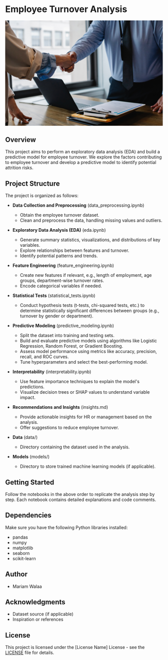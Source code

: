 # Employee Turnover Analysis

![Employee Turnover Image](pexels-sora-shimazaki-5673488.jpg)

## Overview

This project aims to perform an exploratory data analysis (EDA) and build a predictive model for employee turnover. We explore the factors contributing to employee turnover and develop a predictive model to identify potential attrition risks.

## Project Structure

The project is organized as follows:

- **Data Collection and Preprocessing** (data_preprocessing.ipynb)
  - Obtain the employee turnover dataset.
  - Clean and preprocess the data, handling missing values and outliers.

- **Exploratory Data Analysis (EDA)** (eda.ipynb)
  - Generate summary statistics, visualizations, and distributions of key variables.
  - Explore relationships between features and turnover.
  - Identify potential patterns and trends.

- **Feature Engineering** (feature_engineering.ipynb)
  - Create new features if relevant, e.g., length of employment, age groups, department-wise turnover rates.
  - Encode categorical variables if needed.

- **Statistical Tests** (statistical_tests.ipynb)
  - Conduct hypothesis tests (t-tests, chi-squared tests, etc.) to determine statistically significant differences between groups (e.g., turnover by gender or department).

- **Predictive Modeling** (predictive_modeling.ipynb)
  - Split the dataset into training and testing sets.
  - Build and evaluate predictive models using algorithms like Logistic Regression, Random Forest, or Gradient Boosting.
  - Assess model performance using metrics like accuracy, precision, recall, and ROC curves.
  - Tune hyperparameters and select the best-performing model.

- **Interpretability** (interpretability.ipynb)
  - Use feature importance techniques to explain the model's predictions.
  - Visualize decision trees or SHAP values to understand variable impact.

- **Recommendations and Insights** (insights.md)
  - Provide actionable insights for HR or management based on the analysis.
  - Offer suggestions to reduce employee turnover.

- **Data** (data/)
  - Directory containing the dataset used in the analysis.

- **Models** (models/)
  - Directory to store trained machine learning models (if applicable).

## Getting Started

Follow the notebooks in the above order to replicate the analysis step by step. Each notebook contains detailed explanations and code comments.

## Dependencies

Make sure you have the following Python libraries installed:

- pandas
- numpy
- matplotlib
- seaborn
- scikit-learn

## Author

- Mariam Walaa

## Acknowledgments

- Dataset source (if applicable)
- Inspiration or references

## License

This project is licensed under the [License Name] License - see the [LICENSE](LICENSE) file for details.


